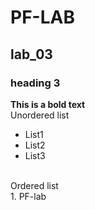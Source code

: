 # PF-LAB
## lab_03
### heading 3
**This is a bold text**
<br/>
Unordered list
<br/>
- List1
- List2
- List3
<br/>
Ordered list
<br/>
  1. PF-lab
     
 

